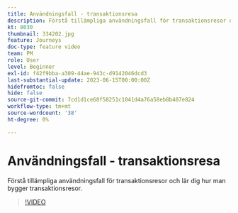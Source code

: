 ```yaml
---
title: Användningsfall - transaktionsresa
description: Förstå tillämpliga användningsfall för transaktionsresor och lär dig hur man bygger transaktionsresor.
kt: 8030
thumbnail: 334202.jpg
feature: Journeys
doc-type: feature video
team: PM
role: User
level: Beginner
exl-id: f42f9bba-a309-44ae-943c-d9142046dcd3
last-substantial-update: 2023-06-15T00:00:00Z
hidefromtoc: false
hide: false
source-git-commit: 7cd1d1ce68f58251c1041d4a76a58eb8b407e824
workflow-type: tm+mt
source-wordcount: '38'
ht-degree: 0%

---
```


# Användningsfall - transaktionsresa

Förstå tillämpliga användningsfall för transaktionsresor och lär dig hur man bygger transaktionsresor.

>[!VIDEO](https://video.tv.adobe.com/v/334202?quality=12&learn=on)
